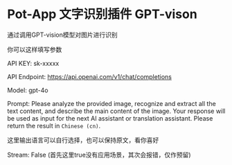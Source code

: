 # Pot-App 文字识别插件 GPT-vison

通过调用GPT-vision模型对图片进行识别

你可以这样填写参数

API KEY: sk-xxxxx

API Endpoint: https://api.openai.com/v1/chat/completions

Model: gpt-4o

Prompt: Please analyze the provided image, recognize and extract all the text content, and describe the main content of the image. Your response will be used as input for the next AI assistant or translation assistant. Please return the result in `Chinese (cn)`.

这里输出语言可以自行选择，也可以保持原文，看你喜好

Stream: False (首先这里true没有应用场景，其次会报错，仅作预留)
